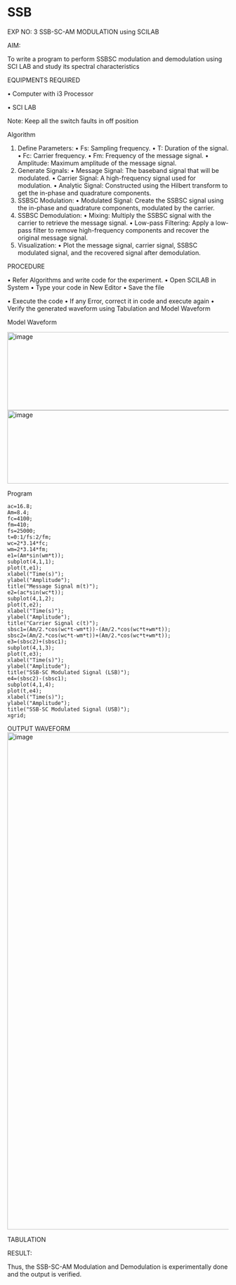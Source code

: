 # SSB

EXP NO: 3	SSB-SC-AM MODULATION using SCILAB

AIM:

To write a program to perform SSBSC modulation and demodulation using SCI LAB and study its spectral characteristics

EQUIPMENTS REQUIRED

•	Computer with i3 Processor

•	SCI LAB

Note: Keep all the switch faults in off position


Algorithm
1.	Define Parameters:
•	Fs: Sampling frequency.
•	T: Duration of the signal.
•	Fc: Carrier frequency.
•	Fm: Frequency of the message signal.
•	Amplitude: Maximum amplitude of the message signal.
2.	Generate Signals:
•	Message Signal: The baseband signal that will be modulated.
•	Carrier Signal: A high-frequency signal used for modulation.
•	Analytic Signal: Constructed using the Hilbert transform to get the in-phase and quadrature components.
3.	SSBSC Modulation:
•	Modulated Signal: Create the SSBSC signal using the in-phase and quadrature components, modulated by the carrier.
4.	SSBSC Demodulation:
•	Mixing: Multiply the SSBSC signal with the carrier to retrieve the message signal.
•	Low-pass Filtering: Apply a low-pass filter to remove high-frequency components and recover the original message signal.
5.	Visualization:
•	Plot the message signal, carrier signal, SSBSC modulated signal, and the recovered signal after demodulation.


PROCEDURE

•	Refer Algorithms and write code for the experiment.
•	Open SCILAB in System
•	Type your code in New Editor
•	Save the file
 
•	Execute the code
•	If any Error, correct it in code and execute again
•	Verify the generated waveform using Tabulation and Model Waveform

Model Waveform

<img width="704" height="178" alt="image" src="https://github.com/user-attachments/assets/32ee29b3-0d95-4192-9762-972d50c05c90" />
<img width="706" height="167" alt="image" src="https://github.com/user-attachments/assets/bff0d8fd-d679-444e-af37-0b34585853c1" />

Program
```
ac=16.8; 
Am=8.4; 
fc=4100;
fm=410;
fs=25000; 
t=0:1/fs:2/fm; 
wc=2*3.14*fc;
wm=2*3.14*fm;
e1=(Am*sin(wm*t));
subplot(4,1,1);
plot(t,e1); 
xlabel("Time(s)");
ylabel("Amplitude");
title("Message Signal m(t)");
e2=(ac*sin(wc*t)); 
subplot(4,1,2); 
plot(t,e2);
xlabel("Time(s)");
ylabel("Amplitude");
title("Carrier Signal c(t)");
sbsc1=(Am/2.*cos(wc*t-wm*t))-(Am/2.*cos(wc*t+wm*t));
sbsc2=(Am/2.*cos(wc*t-wm*t))+(Am/2.*cos(wc*t+wm*t)); 
e3=(sbsc2)+(sbsc1); 
subplot(4,1,3);
plot(t,e3);
xlabel("Time(s)");
ylabel("Amplitude");
title("SSB-SC Modulated Signal (LSB)");
e4=(sbsc2)-(sbsc1); 
subplot(4,1,4); 
plot(t,e4);
xlabel("Time(s)");
ylabel("Amplitude");
title("SSB-SC Modulated Signal (USB)");
xgrid;

```

OUTPUT WAVEFORM
<img width="1918" height="1132" alt="image" src="https://github.com/user-attachments/assets/9cb3aafe-727a-47da-aff5-ceb8d775f9f9" />



TABULATION









RESULT:

Thus, the SSB-SC-AM Modulation and Demodulation is experimentally done and the output is verified.





